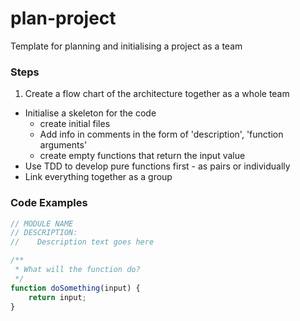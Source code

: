# plan-project
Template for planning and initialising a project as a team

### Steps

1. Create a flow chart of the architecture together as a whole team
- Initialise a skeleton for the code
    - create initial files
    - Add info in comments in the form of 'description', 'function arguments'
    - create empty functions that return the input value
- Use TDD to develop pure functions first - as pairs or individually
- Link everything together as a group


### Code Examples

```js
// MODULE NAME
// DESCRIPTION:
//    Description text goes here

/**
 * What will the function do?
 */
function doSomething(input) {
    return input;
}
```
